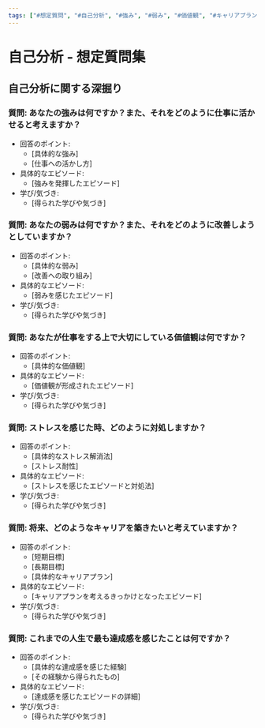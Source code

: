```yaml
---
tags: ["#想定質問", "#自己分析", "#強み", "#弱み", "#価値観", "#キャリアプラン"]
---
```


# 自己分析 - 想定質問集

## 自己分析に関する深掘り

### 質問: あなたの強みは何ですか？また、それをどのように仕事に活かせると考えますか？
- 回答のポイント:
    - [具体的な強み]
    - [仕事への活かし方]
- 具体的なエピソード:
    - [強みを発揮したエピソード]
- 学び/気づき:
    - [得られた学びや気づき]

### 質問: あなたの弱みは何ですか？また、それをどのように改善しようとしていますか？
- 回答のポイント:
    - [具体的な弱み]
    - [改善への取り組み]
- 具体的なエピソード:
    - [弱みを感じたエピソード]
- 学び/気づき:
    - [得られた学びや気づき]

### 質問: あなたが仕事をする上で大切にしている価値観は何ですか？
- 回答のポイント:
    - [具体的な価値観]
- 具体的なエピソード:
    - [価値観が形成されたエピソード]
- 学び/気づき:
    - [得られた学びや気づき]

### 質問: ストレスを感じた時、どのように対処しますか？
- 回答のポイント:
    - [具体的なストレス解消法]
    - [ストレス耐性]
- 具体的なエピソード:
    - [ストレスを感じたエピソードと対処法]
- 学び/気づき:
    - [得られた学びや気づき]

### 質問: 将来、どのようなキャリアを築きたいと考えていますか？
- 回答のポイント:
    - [短期目標]
    - [長期目標]
    - [具体的なキャリアプラン]
- 具体的なエピソード:
    - [キャリアプランを考えるきっかけとなったエピソード]
- 学び/気づき:
    - [得られた学びや気づき]

### 質問: これまでの人生で最も達成感を感じたことは何ですか？
- 回答のポイント:
    - [具体的な達成感を感じた経験]
    - [その経験から得られたもの]
- 具体的なエピソード:
    - [達成感を感じたエピソードの詳細]
- 学び/気づき:
    - [得られた学びや気づき]
